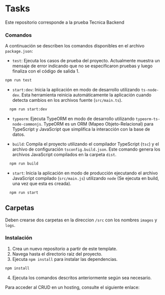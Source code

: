 # Tasks

Este repositorio corresponde a la prueba Tecnica Backend

### Comandos

A continuación se describen los comandos disponibles en el archivo `package.json`:

- `test`: Ejecuta los casos de prueba del proyecto. Actualmente muestra un mensaje de error indicando que no se especificaron pruebas y luego finaliza con el código de salida 1.
```bash
npm run test
```

- `start:dev`: Inicia la aplicación en modo de desarrollo utilizando `ts-node-dev`. Esta herramienta reinicia automáticamente la aplicación cuando detecta cambios en los archivos fuente (`src/main.ts`).
```bash
  npm run start:dev
  ```

- `typeorm`: Ejecuta TypeORM en modo de desarrollo utilizando `typeorm-ts-node-commonjs`. TypeORM es un ORM (Mapeo Objeto-Relacional) para TypeScript y JavaScript que simplifica la interacción con la base de datos.

- `build`: Compila el proyecto utilizando el compilador TypeScript (`tsc`) y el archivo de configuración `tsconfig.build.json`. Este comando genera los archivos JavaScript compilados en la carpeta `dist`.
```bash
  npm run build
  ```

- `start`: Inicia la aplicación en modo de producción ejecutando el archivo JavaScript compilado (`src/main.js`) utilizando `node` (Se ejecuta en build, una vez que esta es creada).
```bash
  npm run start
  ```
## Carpetas
Deben crearse dos carpetas en la direccion `/src` con los nombres `images` y `logs`.

### Instalación

1. Crea un nuevo repositorio a partir de este template.
2. Navega hasta el directorio raíz del proyecto.
3. Ejecuta `npm install` para instalar las dependencias.
```bash
npm install
```
4. Ejecuta los comandos descritos anteriormente según sea necesario.

Para acceder al CRUD en un hosting, consulte el siguiente enlace:
